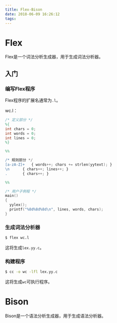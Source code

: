 ```yaml
---
title: Flex-Bison
date: 2018-06-09 16:26:12
tags:
---
```


# Flex

Flex是一个词法分析生成器，用于生成词法分析器。

## 入门

### 编写Flex程序

Flex程序的扩展名通常为`.l`。

wc.l：

```flex
/* 定义部分 */
%{
int chars = 0;
int words = 0;
int lines = 0;
%}

%%

/* 规则部分 */
[a-zA-Z]+	{ words++; chars += strlen(yytext); }
\n		{ chars++; lines++; }
.		{ chars++; }

%%

/* 用户子例程 */
main()
{
  yylex();
  printf("%8d%8d%8d\n", lines, words, chars);
}
```

### 生成词法分析器

```bash
$ flex wc.l
```

这将生成`lex.yy.c`。

### 构建程序

```bash
$ cc -o wc -lfl lex.yy.c
```

这将生成`wc`可执行程序。



# Bison

Bison是一个语法分析生成器，用于生成语法分析器。